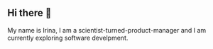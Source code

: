 ## Hi there 👋

My name is Irina, I am a scientist-turned-product-manager and I am currently exploring software develpment. 
